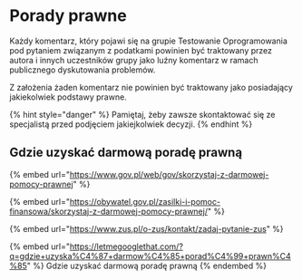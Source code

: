 # Porady prawne

Każdy komentarz, który pojawi się na grupie Testowanie Oprogramowania pod pytaniem związanym z podatkami powinien być traktowany przez autora i innych uczestników grupy jako luźny komentarz w ramach publicznego dyskutowania problemów.

Z założenia żaden komentarz nie powinien być traktowany jako posiadający jakiekolwiek podstawy prawne.

{% hint style="danger" %}
Pamiętaj, żeby zawsze skontaktować się ze specjalistą przed podjęciem jakiejkolwiek decyzji.
{% endhint %}

## Gdzie uzyskać darmową poradę prawną



{% embed url="https://www.gov.pl/web/gov/skorzystaj-z-darmowej-pomocy-prawnej" %}



{% embed url="https://obywatel.gov.pl/zasilki-i-pomoc-finansowa/skorzystaj-z-darmowej-pomocy-prawnej/" %}

{% embed url="https://www.zus.pl/o-zus/kontakt/zadaj-pytanie-zus" %}

{% embed url="https://letmegooglethat.com/?q=gdzie+uzyska%C4%87+darmow%C4%85+porad%C4%99+prawn%C4%85" %}
Gdzie uzyskać darmową poradę prawną
{% endembed %}

